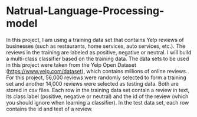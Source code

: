 # Natrual-Language-Processing-model
In this project, I am using a training data set that contains Yelp reviews of businesses (such as restaurants, home services, auto services, etc.). The reviews in the training are labeled as positive, negative or neutral. I will build a multi-class classifier based on the training data. The data sets to be used in this project were taken from the Yelp Open Dataset (https://www.yelp.com/dataset), which contains millions of online reviews. <br>
For this project, 56,000 reviews were randomly selected to form a training set and another 14,000 reviews were selected as testing data. Both are stored in csv files. Each row in the training data set contain a review in text, its class label (positive, negative or neutral) and the id of the review (which you should ignore when learning a classifier). In the test data set, each row contains the id and text of a review. <br>
